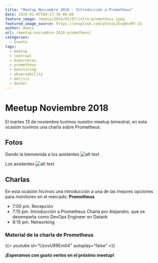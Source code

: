 ```yaml
---
title: "Meetup Noviembre 2018 - Introducción a Prometheus"
date: 2019-01-07T09:17:39-06:00
feature_image: /media/2019/01/07/intro-prometheus.jpeg
featured_image_source: https://unsplash.com/photos/Esq0ovRY-Zs
author: domix
url: /meetup-noviembre-2018-prometheus/
categories:
  - Evento
tags:
  - meetup
  - centraal
  - kubernetes
  - prometheus
  - monitoring
  - observability
  - metrics
  - docker
---
```


# Meetup Noviembre 2018

El martes 13 de noviembre tuvimos nuestro meetup bimestral, en esta ocasión tuvimos una charla sobre Prometheus.



## Fotos

Dando la bienvenida a los asistentes
![alt text][01]

Los asistentes
![alt text][02]


## Charlas

En esta ocasión hicimos una introducción a una de las mejores opciones para monitoreo en el mercado: **Prometheus**

* 7:00 pm. Recepción
* 7:15 pm. Introducción a Prometheus
Charla por Alejandro, que se desempeña como DevOps Engineer en Datank
* 8:15 pm. Networking

### Material de la charla de Prometheus

<!---
[ Slides ][ 04 ] 
-->

{{< youtube id="UzxvU89Em04" autoplay="false" >}}



**¡Esperamos con gusto verlos en el próximo meetup!**

[01]: /media/2019/01/07/IMG_6525.jpg "Charla sobre Prometheus"
[02]: /media/2019/01/07/IMG_6526.jpg "Charla sobre Jenkins"
[03]: https://twitter.com/gojcs
[04]: https://github.com/jbarbosat/mis-desmadres/blob/master/presentaciones/cloud_native_mexico/raft_introduccion.pdf "Slides de la charla"
